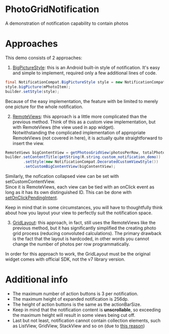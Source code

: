 # PhotoGridNotification
A demonstration of notification capability to contain photos

# Approaches
This demo consists of 2 approaches:
1. [BigPictureStyle](https://developer.android.com/reference/android/support/v4/app/NotificationCompat.BigPictureStyle.html): this is an Android built-in style of notification. It's easy and simple to implement, required only a few additional lines of code. 
```java 
final NotificationCompat.BigPictureStyle style = new NotificationCompat.BigPictureStyle();
style.bigPicture(mPhotoItem);
builder.setStyle(style);
```
Because of the easy implementation, the feature with be limited to merely one picture for the whole notification.

2. [RemoteViews](https://developer.android.com/reference/android/widget/RemoteViews.html): this approach is a little more complicated than the previous method. Think of this as a custom view implementation, but with RemoteViews (the view used in app widget).  
Notwithstanding the complicated implementation of appropriate RemoteViews (not covered in here), it is actually quite straightforward to insert the view.
```java
RemoteViews bigContentView = getPhotosGridView(photosPerRow, totalPhotos);
builder.setContentTitle(getString(R.string.custom_notification_demo))
        .setStyle(new NotificationCompat.DecoratedCustomViewStyle())
        .setCustomBigContentView(bigContentView);
```
Similarly, the nofication collapsed view can be set with setCustomContentView.  
Since it is RemoteViews, each view can be tied with an onClick event as long as it has its own distinguished ID. This can be done with [setOnClickPendingIntent](https://developer.android.com/reference/android/widget/RemoteViews.html).

Keep in mind that in some circumstances, you will have to thoughtfully think about how you layout your view to perfectly suit the notification space.

3. [GridLayout](https://developer.android.com/reference/android/widget/GridLayout.html): this approach, in fact, still uses the RemoteViews like the previous method, but it has significantly simplified the creating photo grid process (reducing convoluted calculations). The primary drawback is the fact that the layout is hardcoded, in other words you cannot change the number of photos per row programmatically.

In order for this approach to work, the GridLayout must be the original widget comes with official SDK, not the v7 library version. 

# Additional info
* The maximum number of action buttons is 3 per notification.
* The maximum height of expanded notification is 256dp.
* The height of action buttons is the same as the actionBarSize.
* Keep in mind that the notification content is **unscrollable**, so exceeding the maximum height will result in some views being cut off.
* Last but not least, notification cannot contain collection elements, such as ListView, GridView, StackView and so on (due to [this reason](https://stackoverflow.com/a/42504612/8707464))

